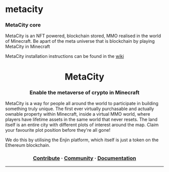 # metacity
### MetaCity core

MetaCity is an NFT powered, blockchain stored, MMO realised in the world of Minecraft.
Be apart of the meta universe that is blockchain by playing MetaCity in Minecraft

MetaCity installation instructions can be found in the [wiki](https://github.com/Realmm/metacity/wiki)

<h1 align="center">MetaCity</h1>
<h3 align="center">Enable the metaverse of crypto in Minecraft</h3>
  
MetaCity is a way for people all around the world to participate in building something truly unique. The first ever virtually purchasable and actually ownable property within Minecraft, inside a virtual MMO world, where players have lifetime assets in the same world that never resets. The land itself is an entire city with different plots of interest around the map. Claim your favourite plot position before they're all gone!

We do this by utilising the Enjin platform, which itself is just a token on the Ethereum blockchain.

<h3 align="center">
  <a href="https://github.com/realmm/metapayments/CONTRIBUTING.md">Contribute</a>
  <span> · </span>
  <a href="">Community</a>
  <span> · </span>
  <a href="">Documentation</a>
</h3>

---
